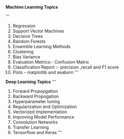 **Machine Learning Topics** 

'''
1. Regression 
2. Support Vector Machines
3. Decision Trees
4. Random Forests
5. Ensemble Learning Methods
6. Clustering
7. Bias Variance
8. Evaluation Metrics:- Confusion Matrix
9. Classification Report :- precision ,recall and F1 score
10. Plots - matplotlib and seaborn
'''


**Deep Learning Topics**
'''
 1. Forward Propopgation
 2. Backward Propogation
 3. Hyperparameter tuning
 4. Regularization and Optimization
 5. Vectorized Implementation
 6. Improving Model Performance
 7. Convolution Networks
 8. Transfer Learning
 9. Tensorflow and Keras 
 '''
